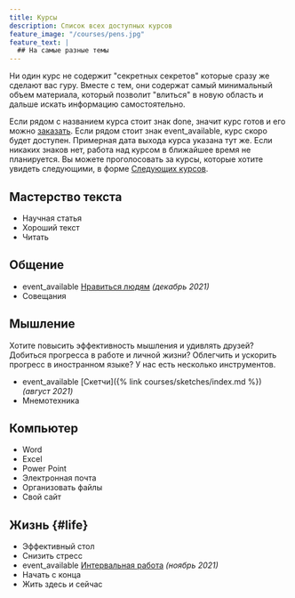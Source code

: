 ```yaml
---
title: Курсы
description: Список всех доступных курсов
feature_image: "/courses/pens.jpg"
feature_text: |
  ## На самые разные темы
---
```


Ни один курс не содержит "секретных секретов" которые сразу же сделают
вас гуру.  Вместе с тем, они содержат самый минимальный объем
материала, который позволит "влиться" в новую область и дальше искать
информацию самостоятельно.

Если рядом с названием курса стоит знак <span
class="material-icons">done</span>, значит курс готов и его можно
[заказать](/feedback.html#order).  Если рядом стоит знак <span
class="material-icons">event_available</span>, курс скоро будет
доступен.  Примерная дата выхода курса указана тут же.  Если никаких
знаков нет, работа над курсом в ближайшее время не планируется.  Вы
можете проголосовать за курсы, которые хотите увидеть следующими, в
форме [Следующих курсов](/feedback.html#vote_courses).

## Мастерство текста

- Научная статья
- Хороший текст
- Читать

## Общение

- <span class="material-icons">event_available</span>
  [Нравиться людям](/courses/be-attractive/index.html) *(декабрь 2021)*
- Совещания

## Мышление

Хотите повысить эффективность мышления и удивлять друзей?  Добиться
прогресса в работе и личной жизни?  Облегчить и ускорить прогресс в
иностранном языке?  У нас есть несколько инструментов.

- <span class="material-icons">event_available</span>
  [Скетчи]({% link courses/sketches/index.md %}) *(август 2021)*
- Мнемотехника

## Компьютер

- Word
- Excel
- Power Point
- Электронная почта
- Организовать файлы
- Свой сайт

## Жизнь {#life}

- Эффективный стол
- Снизить стресс
- <span class="material-icons">event_available</span>
  [Интервальная работа](/courses/interval-work/index.html) *(ноябрь 2021)*
- Начать с конца
- Жить здесь и сейчас
